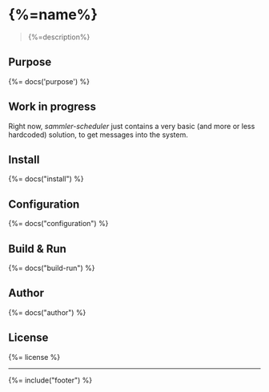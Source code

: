 # {%=name%}
> {%=description%}

## Purpose
{%= docs('purpose') %}

## Work in progress

Right now, _sammler-scheduler_ just contains a very basic (and more or less hardcoded) solution, to get messages into the system.

## Install 
{%= docs("install") %}

## Configuration
{%= docs("configuration") %}

## Build & Run
{%= docs("build-run") %}

## Author
{%= docs("author") %}

## License
{%= license %}

***

{%= include("footer") %}

